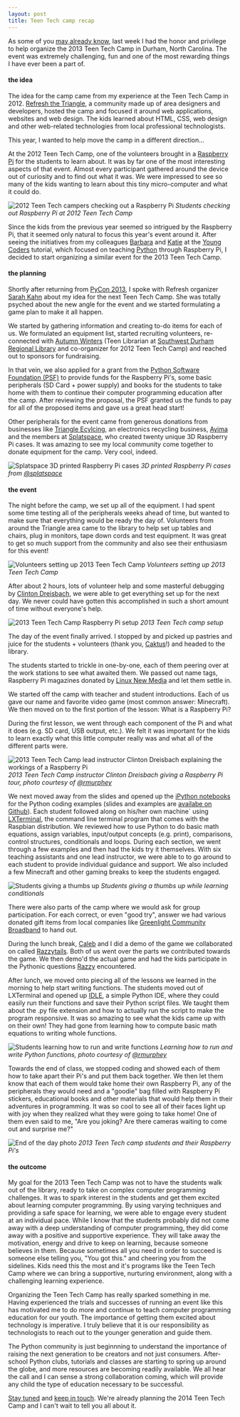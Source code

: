 ```yaml
---
layout: post
title: Teen Tech camp recap
---
```


As some of you [may already know](http://exitevent.com/teen-tech-camp-hosts-future-developers-1389.asp), last week I had the honor and privilege to help organize the 2013 Teen Tech Camp in Durham, North Carolina. The event was extremely challenging, fun and one of the most rewarding things I have ever been a part of.

#### the idea

The idea for the camp came from my experience at the Teen Tech Camp in 2012. [Refresh the Triangle](http://www.meetup.com/refreshthetriangle/), a community made up of area designers and developers, hosted the camp and focused it around web applications, websites and web design. The kids learned about HTML, CSS, web design and other web-related technologies from local professional technologists.

This year, I wanted to help move the camp in a different direction...

At the 2012 Teen Tech Camp, one of the volunteers brought in a [Raspberry Pi](http://raspberrypi.org/) for the students to learn about. It was by far one of the most interesting aspects of that event. Almost every participant gathered around the device out of curiosity and to find out what it was. We were impressed to see so many of the kids wanting to learn about this tiny micro-computer and what it could do.

![2012 Teen Tech campers checking out a Raspberry Pi](/assets/images/2012teentechcamp.jpg)
_Students checking out Raspberry Pi at 2012 Teen Tech Camp_

Since the kids from the previous year seemed so intrigued by the Raspberry Pi, that it seemed only natural to focus this year's event around it. After seeing the initiatives from my colleagues [Barbara](https://twitter.com/bshaurette) and [Katie](https://twitter.com/kcunning) at the [Young Coders](https://us.pycon.org/2013/events/letslearnpython/) tutorial, which focused on teaching [Python](http://python.org/) through Raspberry Pi, I decided to start organizing a similar event for the 2013 Teen Tech Camp.

#### the planning

Shortly after returning from [PyCon 2013](https://us.pycon.org/2013/), I spoke with Refresh organizer [Sarah Kahn](https://twitter.com/aarahkahak) about my idea for the next Teen Tech Camp. She was totally psyched about the new angle for the event and we started formulating a game plan to make it all happen.

We started by gathering information and creating to-do items for each of us. We formulated an equipment list, started recruiting volunteers, re-connected with [Autumn Winters](http://linkedin.com/pub/autumn-winters/11/a74/5b2/) (Teen Librarian at [Southwest Durham Regional Library](http://durhamcountylibrary.org/location/southwest/) and co-organizer for 2012 Teen Tech Camp) and reached out to sponsors for fundraising.

In that vein, we also applied for a grant from the [Python Software Foundation (PSF)](http://python.org/psf/) to provide funds for the Raspberry Pi's, some basic peripherals (SD Card + power supply) and books for the students to take home with them to continue their computer programming education after the camp. After reviewing the proposal, the PSF granted us the funds to pay for all of the proposed items and gave us a great head start!

Other peripherals for the event came from generous donations from businesses like [Triangle Ecylcing](http://www.triangleecycling.com/), an electronics recycling business, [Ayima](http://ayima.com/) and the members at [Splatspace](http://splatspace.org/), who created twenty unique 3D Raspberry Pi cases. It was amazing to see my local community come together to donate equipment for the camp. Very cool, indeed.

![Splatspace 3D printed Raspberry Pi cases](/assets/images/splatspace-rpi-cases.jpg)
_3D printed Raspberry Pi cases from [@splatspace](https://twitter.com/splat_space)_

#### the event

The night before the camp, we set up all of the equipment. I had spent some time testing all of the peripherals weeks ahead of time, but wanted to make sure that everything would be ready the day of. Volunteers from around the Triangle area came to the library to help set up tables and chairs, plug in monitors, tape down cords and test equipment. It was great to get so much support from the community and also see their enthusiasm for this event!

![Volunteers setting up 2013 Teen Tech Camp](/assets/images/2013teentechcamp-1.jpg)
_Volunteers setting up 2013 Teen Tech Camp_

After about 2 hours, lots of volunteer help and some masterful debugging by [Clinton Dreisbach](https://twitter.com/cndreisbach), we were able to get everything set up for the next day. We never could have gotten this accomplished in such a short amount of time without everyone's help.

![2013 Teen Tech Camp Raspberry Pi setup](/assets/images/2013teentechcamp-2.jpg)
_2013 Teen Tech camp setup_

The day of the event finally arrived. I stopped by and picked up pastries and juice for the students + volunteers (thank you, [Caktus](http://caktusgroup.com/)!) and headed to the library.

The students started to trickle in one-by-one, each of them peering over at the work stations to see what awaited them. We passed out name tags, Raspberry Pi magazines donated by [Linux New Media](http://linuxnewmedia.com/) and let them settle in.

We started off the camp with teacher and student introductions. Each of us gave our name and favorite video game (most common answer: Minecraft). We then moved on to the first portion of the lesson: What is a Raspberry Pi?

During the first lesson, we went through each component of the Pi and what it does (e.g. SD card, USB output, etc.). We felt it was important for the kids to learn exactly what this little computer really was and what all of the different parts were.

![2013 Teen Tech Camp lead instructor Clinton Dreisbach explaining the workings of a Raspberry Pi](/assets/images/2013teentechcamp-3.jpg)
_2013 Teen Tech Camp instructor Clinton Dreisbach giving a Raspberry Pi tour, photo courtesy of [@rmurphey](https://twitter.com/rmurphey)_

We next moved away from the slides and opened up the [iPython notebooks](http://ipython.org/notebook.html) for the Python coding examples (slides and examples are [availabe on Github](https://github.com/kgrandis/teentechcamp)). Each student followed along on his/her own machine` using [LXTerminal](http://wiki.lxde.org/en/LXTerminal), the command line terminal program that comes with the Raspbian distribution. We reviewed how to use Python to do basic math equations, assign variables, input/output concepts (e.g. print), comparisons, control structures, conditionals and loops. During each section, we went through a few examples and then had the kids try it themselves. With six teaching assistants and one lead instructor, we were able to to go around to each student to provide individual guidance and support. We also included a few Minecraft and other gaming breaks to keep the students engaged.

![Students giving a thumbs up](/assets/images/2013teentechcamp-4.jpg)
_Students giving a thumbs up while learning conditionals_

There were also parts of the camp where we would ask for group participation. For each correct, or even "good try", answer we had various donated gift items from local companies like [Greenlight Community Broadband](http://greenlightnc.com/) to hand out.

During the lunch break, [Caleb](https://twitter.com/CalebSmithNC) and I did a demo of the game we collaborated on called [Razzytails](https://github.com/calebsmith/razzytails/). Both of us went over the parts we contributed towards the game. We then demo'd the actual game and had the kids participate in the Pythonic questions [Razzy](https://github.com/calebsmith/razzytails/blob/master/assets/images/razzy.png) encountered.

After lunch, we moved onto piecing all of the lessons we learned in the morning to help start writing functions. The students moved out of LXTerminal and opened up [IDLE](http://wiki.python.org/moin/IDLE), a simple Python IDE, where they could easily run their functions and save their Python script files. We taught them about the .py file extension and how to actually run the script to make the program responsive. It was so amazing to see what the kids came up with on their own! They had gone from learning how to compute basic math equations to writing whole functions.

![Students learning how to run and write functions](/assets/images/2013teentechcamp-5.jpg)
_Learning how to run and write Python functions, photo courtesy of [@rmurphey](https://twitter.com/rmurphey)_

Towards the end of class, we stopped coding and showed each of them how to take apart their Pi's and put them back together. We then let them know that each of them would take home their own Raspberry Pi, any of the peripherals they would need and a "goodie" bag filled with Raspberry Pi stickers, educational books and other materials that would help them in their adventures in programming. It was so cool to see all of their faces light up with joy when they realized what they were going to take home! One of them even said to me, "Are you joking? Are there cameras waiting to come out and surprise me?"

![End of the day photo](/assets/images/2013teentechcamp-6.jpg)
_2013 Teen Tech camp students and their Raspberry Pi's_

#### the outcome

My goal for the 2013 Teen Tech Camp was not to have the students walk out of the library, ready to take on complex computer programming challenges. It was to spark interest in the students and get them excited about learning computer programming. By using varying techniques and providing a safe space for learning, we were able to engage every student at an individual pace. While I know that the students probably did not come away with a deep understanding of computer programming, they did come away with a positive and supportive experience. They will take away the motivation, energy and drive to keep on learning, because someone believes in them. Because  sometimes all you need in order to succeed is someone else telling you, "You got this." and cheering you from the sidelines. Kids need this the most and it's programs like the Teen Tech Camp where we can bring a supportive, nurturing environment, along with a challenging learning experience.

Organizing the Teen Tech Camp has really sparked something in me. Having experienced the trials and successes of running an event like this has motivated me to do more and continue to teach computer programming education for our youth. The importance of getting them excited about technology is imperative. I truly believe that it is our responsibility as technologists to reach out to the younger generation and guide them.

The Python community is just beginnning to understand the importance of raising the next generation to be creators and not just consumers. After-school Python clubs, tutorials and classes are starting to spring up around the globe, and more resources are becoming readily available. We all hear the call and I can sense a strong collaboration coming, which will  provide any child the type of education necessary to be successful.

[Stay tuned](https://twitter.com/juliaelman/) and [keep in touch](mailto:juliaelman@gmail.com). We're already planning the 2014 Teen Tech Camp and I can't wait to tell you all about it.
